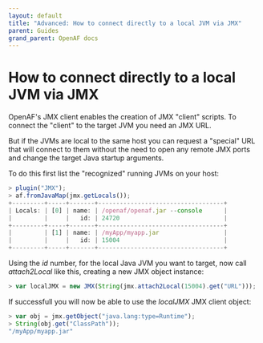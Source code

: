 ```yaml
---
layout: default
title: "Advanced: How to connect directly to a local JVM via JMX"
parent: Guides
grand_parent: OpenAF docs
---
```


# How to connect directly to a local JVM via JMX

OpenAF's JMX client enables the creation of JMX "client" scripts. To connect the "client" to the target JVM you need an JMX URL.

But if the JVMs are local to the same host you can request a "special" URL that will connect to them without the need to open any remote JMX ports and change the target Java startup arguments.

To do this first list the "recognized" running JVMs on your host:

````javascript
> plugin("JMX");
> af.fromJavaMap(jmx.getLocals());
+---------+-----+-------+-----------------------------------+
| Locals: | [0] | name: | /openaf/openaf.jar --console      |
|         |     |   id: | 24720                             |
+---------+-----+-------+-----------------------------------+
|         | [1] | name: | /myApp/myapp.jar                  |
|         |     |   id: | 15004                             |
+---------+-----+-------+-----------------------------------+
````

Using the _id_ number, for the local Java JVM you want to target, now call _attach2Local_ like this, creating a new JMX object instance:

````javascript
> var localJMX = new JMX(String(jmx.attach2Local(15004).get("URL")));
````

If successfull you will now be able to use the _localJMX_ JMX client object:

````javascript
> var obj = jmx.getObject("java.lang:type=Runtime");
> String(obj.get("ClassPath"));
"/myApp/myapp.jar"
````
